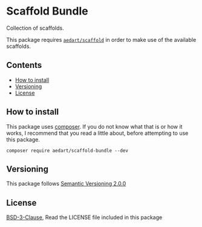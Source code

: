# Scaffold Bundle

Collection of scaffolds.

This package requires [`aedart/scaffold`](https://github.com/aedart/scaffold) in order to make use of the available scaffolds.

## Contents

* [How to install](#how-to-install)
* [Versioning](#versioning)
* [License](#license)

## How to install

This package uses [composer](https://getcomposer.org/). If you do not know what that is or how it works, I recommend that you read a little about, before attempting to use this package.

```console
composer require aedart/scaffold-bundle --dev
```

## Versioning

This package follows [Semantic Versioning 2.0.0](http://semver.org/)

## License

[BSD-3-Clause](http://spdx.org/licenses/BSD-3-Clause), Read the LICENSE file included in this package
